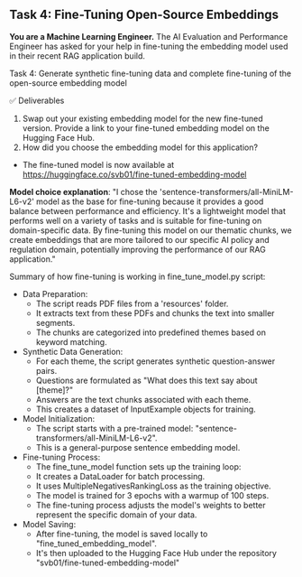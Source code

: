 ## Task 4: Fine-Tuning Open-Source Embeddings

**You are a Machine Learning Engineer.**  The AI Evaluation and Performance Engineer has asked for your help in fine-tuning the embedding model used in their recent RAG application build. 



Task 4: Generate synthetic fine-tuning data and complete fine-tuning of the open-source embedding model



✅ Deliverables

1. Swap out your existing embedding model for the new fine-tuned version.  Provide a link to your fine-tuned embedding model on the Hugging Face Hub.
2. How did you choose the embedding model for this application?


* The fine-tuned model is now available at https://huggingface.co/svb01/fine-tuned-embedding-model


**Model choice explanation**: "I chose the 'sentence-transformers/all-MiniLM-L6-v2' model as the base for fine-tuning because it provides a good balance between performance and efficiency. It's a lightweight model that performs well on a variety of tasks and is suitable for fine-tuning on domain-specific data. By fine-tuning this model on our thematic chunks, we create embeddings that are more tailored to our specific AI policy and regulation domain, potentially improving the performance of our RAG application."

Summary of how fine-tuning is working in fine_tune_model.py script:
* Data Preparation:
  * The script reads PDF files from a 'resources' folder.
  * It extracts text from these PDFs and chunks the text into smaller segments.
  * The chunks are categorized into predefined themes based on keyword matching.
* Synthetic Data Generation:
  * For each theme, the script generates synthetic question-answer pairs.
  * Questions are formulated as "What does this text say about [theme]?"
  * Answers are the text chunks associated with each theme.
  * This creates a dataset of InputExample objects for training.
* Model Initialization:
  * The script starts with a pre-trained model: "sentence-transformers/all-MiniLM-L6-v2".
  * This is a general-purpose sentence embedding model.
* Fine-tuning Process:
  * The fine_tune_model function sets up the training loop:
  * It creates a DataLoader for batch processing.
  * It uses MultipleNegativesRankingLoss as the training objective.
  * The model is trained for 3 epochs with a warmup of 100 steps.
  * The fine-tuning process adjusts the model's weights to better represent the specific domain of your data.
* Model Saving:
  * After fine-tuning, the model is saved locally to "fine_tuned_embedding_model".
  * It's then uploaded to the Hugging Face Hub under the repository "svb01/fine-tuned-embedding-model"